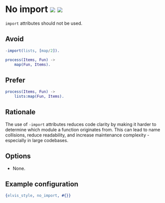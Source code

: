 # No import [![](https://img.shields.io/badge/since-3.0.0-blue)](https://github.com/inaka/elvis_core/releases/tag/3.0.0) ![](https://img.shields.io/badge/BEAM-yes-orange)

`import` attributes should not be used.

## Avoid

```erlang
-import(lists, [map/2]).

process(Items, Fun) ->
    map(Fun, Items).
```

## Prefer

```erlang
process(Items, Fun) ->
    lists:map(Fun, Items).
```

## Rationale

The use of `-import` attributes reduces code clarity by making it harder to determine
which module a function originates from. This can lead to name collisions, reduce readability,
and increase maintenance complexity - especially in large codebases.

## Options

- None.

## Example configuration

```erlang
{elvis_style, no_import, #{}}
```
